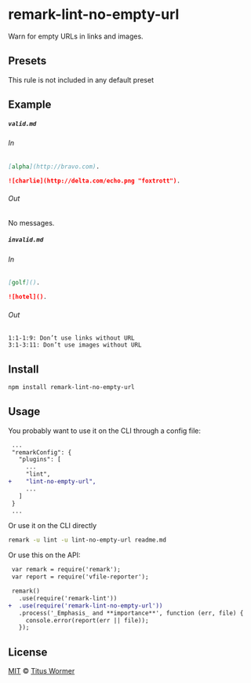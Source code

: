 <!--This file is generated-->

# remark-lint-no-empty-url

Warn for empty URLs in links and images.

## Presets

This rule is not included in any default preset

## Example

##### `valid.md`

###### In

```markdown
[alpha](http://bravo.com).

![charlie](http://delta.com/echo.png "foxtrott").
```

###### Out

No messages.

##### `invalid.md`

###### In

```markdown
[golf]().

![hotel]().
```

###### Out

```text
1:1-1:9: Don’t use links without URL
3:1-3:11: Don’t use images without URL
```

## Install

```sh
npm install remark-lint-no-empty-url
```

## Usage

You probably want to use it on the CLI through a config file:

```diff
 ...
 "remarkConfig": {
   "plugins": [
     ...
     "lint",
+    "lint-no-empty-url",
     ...
   ]
 }
 ...
```

Or use it on the CLI directly

```sh
remark -u lint -u lint-no-empty-url readme.md
```

Or use this on the API:

```diff
 var remark = require('remark');
 var report = require('vfile-reporter');

 remark()
   .use(require('remark-lint'))
+  .use(require('remark-lint-no-empty-url'))
   .process('_Emphasis_ and **importance**', function (err, file) {
     console.error(report(err || file));
   });
```

## License

[MIT](https://github.com/remarkjs/remark-lint/blob/master/LICENSE) © [Titus Wormer](http://wooorm.com)
